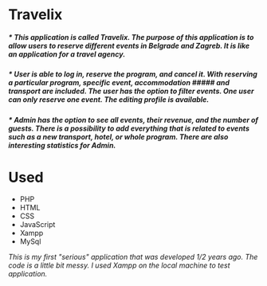 # Travelix

##### * This application is called Travelix. The purpose of this application is to allow users to reserve different events in Belgrade and Zagreb. It is like an application for a travel agency. 
##### * User is able to log in, reserve the program, and cancel it. With reserving a particular program, specific event, accommodation ##### and transport are included. The user has the option to filter events. One user can only reserve one event. The editing profile is available.
##### * Admin has the option to see all events, their revenue, and the number of guests. There is a possibility to add everything that is related to events such as a new transport,  hotel, or whole program.  There are also interesting statistics for Admin. #####

# Used 
* PHP
* HTML
* CSS
* JavaScript
* Xampp
* MySql 

_This is my first "serious" application that was developed 1/2 years ago. The code is a little bit messy. I used Xampp on the local machine to test application._
